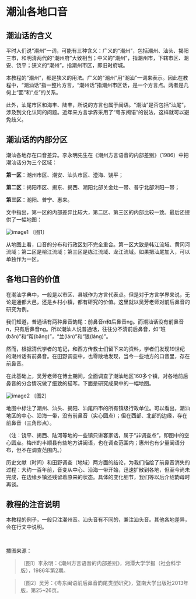# 潮汕各地口音

## 潮汕话的含义

平时人们说“潮州”一词，可能有三种含义：广义的“潮州”，包括潮州、汕头、揭阳三市，和明清两代的“潮州府”大致相当；中义的“潮州”，指潮州市，下辖市区、潮安、饶平；狭义的“潮州”，指潮州市区，即旧时府城。

本教程的“潮州”，都是狭义的用法。广义的“潮州”用“潮汕”一词来表示。因此在教程中，“潮汕话”指一整片方言，“潮州话”指潮州市区话，是一个方言点。两者是几何上“面”和“点”的关系。

此外，汕尾市区和海丰、陆丰，所说的方言也属于闽语。“潮汕”是否包括“汕尾”，涉及到文化认同的问题。近年来方言学界采用了“粤东闽语”的说法，这样就可以避免歧义。

## 潮汕话的内部分区

潮汕各地存在口音差异。李永明先生在《潮州方言语音的内部差别》（1986）中把潮汕话分为三个区域：

**第一区**：潮州市区、潮安、汕头市区、澄海、饶平；

**第二区**：揭阳市区、揭东、揭西、潮阳北部关金灶一带、普宁北部洪阳一带；

**第三区**：潮阳、普宁、惠来。

文中指出，第一区的内部差异比较大，第二区、第三区的内部比较一致。最后还提供了一幅地图：

![image1] 〔图1〕

从地图上看，口音的分布和行政区划不完全重合。第一区大致是韩江流域、黄冈河流域；第二区是榕江流域；第三区是练江流域、龙江流域。如果把汕尾加入，可以单独作为一区。

## 各地口音的价值

在潮汕字典中，一般是以市区、县城作为方言代表点。但是对于方言学界来说，无论是通都大邑，还是乡村小镇，都有研究的价值。这里就以吴芳老师对前后鼻音的研究为例。

我们知道，普通话有两种鼻音韵尾：前鼻音n和后鼻音ng。而潮汕话没有前鼻音n，只有后鼻音ng。所以潮汕人说普通话，往往分不清前后鼻音，如“班(bān)”和“帮(bāng)”，“兰(lán)”和“狼(láng)”。

然而，根据清代学者的笔记，和西方传教士们留下来的资料，学者们发现19世纪的潮州话有前鼻音。在田野调查中，也零散地发现，当今一些地方的口音里，存在前鼻音。

在此基础上，吴芳老师在博士期间，全面调查了潮汕地区160多个镇，对各地前后鼻音的分合情况做了细致的描写。下面是研究成果中的一幅地图。

![image2] 〔图2〕

地图中标注了潮州、汕头、揭阳、汕尾四市的所有镇级行政单位。可以看出，潮汕地区的中心、沿海一带，没有前鼻音（实心圆点）；但在西部、北部的边缘，存在前鼻音（三角形点）。

（注：饶平、揭西、陆河等地的一些镇只讲客家话，属于“非调查点”，即图中的空心圆点。梅州的丰顺县有些地方讲闽语，也在调查范围内；惠州也有少量闽语分布，但不在调查范围内。）

历史文献（时间）和田野调查（地域）两方面的结论，为我们描绘了前鼻音消失的过程：大约一百年前，音变从中心、沿海一带开始，迅速扩散到各地，但至今尚未完成，在边缘乡镇还残留着原来的状态。具体的变化细节，我们等以后介绍韵母时再谈。

## 教程的注音说明

本教程的例子，一般只注潮州音。汕头音有不同的，兼注汕头音。其他各地差异，会在行文中说明。

<br>

插图来源：

> 〔图1〕李永明：《潮州方言语音的内部差别》，湘潭大学学报（社会科学版），1986年第2期。

> 〔图2〕吴芳：《粤东闽语前后鼻音韵尾类型研究》，暨南大学出版社2013年版，第25~26页。

[image1]: http://ww3.sinaimg.cn/large/006mIeATjw1f2066ux1p1j30ve0y4ag8.jpg
[image2]: http://ww2.sinaimg.cn/large/006mIeATjw1f2066va0u8j31dm0zmdrz.jpg
